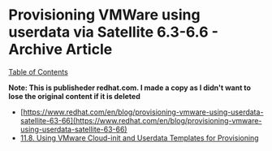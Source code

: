 # Provisioning VMWare using userdata via Satellite 6.3-6.6 - Archive Article

[Table of Contents](https://github.com/pslucas0212/Red-Hat-Satellite-Docs/tree/main)

**Note: This is publisheder redhat.com.  I made a copy as I didn't want to lose the original content if it is deleted**

- [https://www.redhat.com/en/blog/provisioning-vmware-using-userdata-satellite-63-66](https://www.redhat.com/en/blog/provisioning-vmware-using-userdata-satellite-63-66)
- [11.8. Using VMware Cloud-init and Userdata Templates for Provisioning](https://access.redhat.com/documentation/en-us/red_hat_satellite/6.13/html/provisioning_hosts/provisioning_virtual_machines_in_vmware_provisioning#Using_VMware_Cloud_Init_and_Userdata_Templates_for_Provisioning_provisioning)
